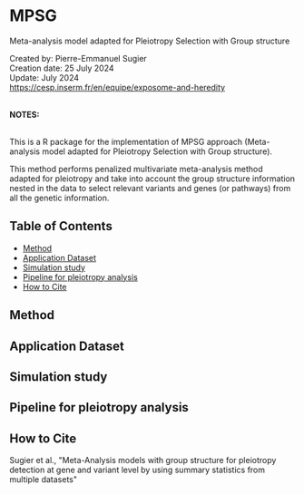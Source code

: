 # MPSG
Meta-analysis model adapted for Pleiotropy Selection with Group structure

Created by: Pierre-Emmanuel Sugier<br>
Creation date: 25 July 2024<br>
Update: July 2024<br>
https://cesp.inserm.fr/en/equipe/exposome-and-heredity
<br>
<br>

**NOTES:**
<br><br>

This is a R package for the implementation of MPSG approach (Meta-analysis model adapted for Pleiotropy Selection with Group structure). 

This method performs penalized multivariate meta-analysis method adapted for pleiotropy and take into account the group structure information nested in the data to select relevant variants and genes (or pathways) from all the genetic information.


## Table of Contents
- [Method](#running-of-the-pipeline)
- [Application Dataset](#application-dataset)
- [Simulation study](#simulation-study)
- [Pipeline for pleiotropy analysis](#pipeline)
- [How to Cite](#how-to-cite)

## Method


## Application Dataset


## Simulation study


## Pipeline for pleiotropy analysis 


## How to Cite
Sugier et al., "Meta-Analysis models with group structure for pleiotropy detection at gene and variant level by using summary statistics from multiple datasets"
<br>
<br>
